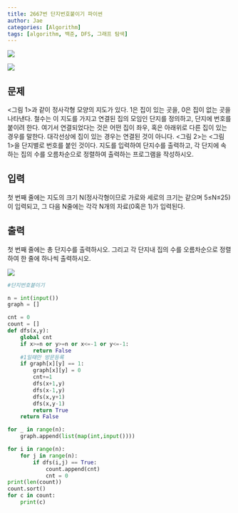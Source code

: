 ```yaml
---
title: 2667번 단지번호붙이기 파이썬
author: Jae
categories: [Algorithm]
tags: [algorithm, 백준, DFS, 그래프 탐색]
---
```


![](https://images.velog.io/images/a87380/post/7d8dcb0e-a97f-4c44-bb2d-13e68ae54c36/image.png)

![](https://images.velog.io/images/a87380/post/07000743-d96c-44f6-9155-1d1554fd9092/image.png)

## 문제

<그림 1>과 같이 정사각형 모양의 지도가 있다. 1은 집이 있는 곳을, 0은 집이 없는 곳을 나타낸다. 철수는 이 지도를 가지고 연결된 집의 모임인 단지를 정의하고, 단지에 번호를 붙이려 한다. 여기서 연결되었다는 것은 어떤 집이 좌우, 혹은 아래위로 다른 집이 있는 경우를 말한다. 대각선상에 집이 있는 경우는 연결된 것이 아니다. <그림 2>는 <그림 1>을 단지별로 번호를 붙인 것이다. 지도를 입력하여 단지수를 출력하고, 각 단지에 속하는 집의 수를 오름차순으로 정렬하여 출력하는 프로그램을 작성하시오.

## 입력

첫 번째 줄에는 지도의 크기 N(정사각형이므로 가로와 세로의 크기는 같으며 5≤N≤25)이 입력되고, 그 다음 N줄에는 각각 N개의 자료(0혹은 1)가 입력된다.

## 출력

첫 번째 줄에는 총 단지수를 출력하시오. 그리고 각 단지내 집의 수를 오름차순으로 정렬하여 한 줄에 하나씩 출력하시오.

![](https://images.velog.io/images/a87380/post/169b8b65-fe30-4118-8891-08f90756171e/image.png)

```python
#단지번호붙이기

n = int(input())
graph = []

cnt = 0
count = []
def dfs(x,y):
    global cnt
    if x>=n or y>=n or x<=-1 or y<=-1:
        return False
    #1일때만 방문등록
    if graph[x][y] == 1:
        graph[x][y] = 0
        cnt+=1
        dfs(x+1,y)
        dfs(x-1,y)
        dfs(x,y+1)
        dfs(x,y-1)
        return True
    return False

for _ in range(n):
    graph.append(list(map(int,input())))

for i in range(n):
    for j in range(n):
        if dfs(i,j) == True:
            count.append(cnt)
            cnt = 0
print(len(count))
count.sort()
for c in count:
    print(c)
```
